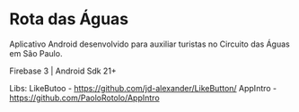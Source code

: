 # Rota das Águas

Aplicativo Android desenvolvido para auxiliar turistas no Circuito das Águas em São Paulo.

Firebase 3 | Android Sdk 21+

Libs:
LikeButoo - https://github.com/jd-alexander/LikeButton/
AppIntro - https://github.com/PaoloRotolo/AppIntro
